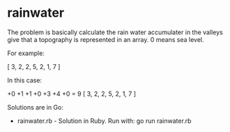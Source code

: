 # rainwater

The problem is basically calculate the rain water accumulater in the valleys give that a topography is represented in an array. 0 means sea level.

For example:

[ 3, 2, 2, 5, 2, 1, 7 ]

In this case:

 +0 +1 +1 +0 +3 +4 +0  = 9
[ 3, 2, 2, 5, 2, 1, 7 ]

Solutions are in Go:

- rainwater.rb - Solution in Ruby. Run with: go run rainwater.rb
